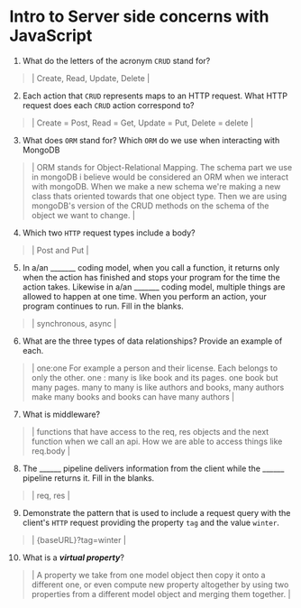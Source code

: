 # Intro to Server side concerns with JavaScript
01. What do the letters of the acronym `CRUD` stand for?

  > | Create, Read, Update, Delete |

02. Each action that `CRUD` represents maps to an HTTP request. What HTTP request does each `CRUD` action correspond to?

  > | Create = Post, Read = Get, Update = Put, Delete = delete |

03. What does `ORM` stand for? Which `ORM` do we use when interacting with MongoDB

  > | ORM stands for Object-Relational Mapping. The schema part we use in mongoDB i believe would be considered an ORM when we interact with mongoDB. When we make a new schema we're making a new class thats oriented towards that one object type. Then we are using mongoDB's version of the CRUD methods on the schema of the object we want to change. |

04. Which two `HTTP` request types include a body?

  > | Post and Put |

05. In a/an _______ coding model, when you call a function, it returns only when the action has finished and stops your program for the time the action takes. Likewise in a/an _______ coding model, multiple things are allowed to happen at one time. When you perform an action, your program continues to run.  Fill in the blanks.

  > | synchronous, async |

06. What are the three types of data relationships? Provide an example of each.

  > | one:one For example a person and their license. Each belongs to only the other. one : many is like book and its pages. one book but many pages. many to many is like authors and books, many authors make many books and books can have many authors |

07. What is middleware?

  > | functions that have access to the req, res objects and the next function when we call an api. How we are able to access things like req.body  |

08. The ______ pipeline delivers information from the client while the ______ pipeline returns it. Fill in the blanks. 

  > | req, res |

09. Demonstrate the pattern that is used to include a request query with the client's `HTTP` request providing the property `tag` and the value `winter`.

  > | {baseURL}?tag=winter |

10. What is a ***virtual property***?

  > | A property we take from one model object then copy it onto a different one, or even compute new property altogether by using two properties from a different model object and merging them together.  |
